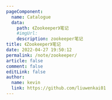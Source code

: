```yaml
---
pageComponent:
  name: Catalogue
  data:
    path: 《Zookeeper》笔记
    #imgUrl: 
    description: zookeeper笔记
title: 《Zookeeper》笔记
date: 2022-04-27 19:50:12
permalink: /note/zookeeper/
article: false
comment: false
editLink: false
author:
  name: kevin
  link: https://github.com/liuwenkai01
---
```

